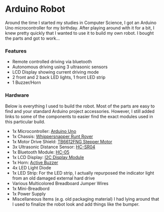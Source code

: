 # Arduino Robot

Around the time I started my studies in Computer Science, I got an Arduino Uno microcontroller for my birthday. After playing around with it for a bit, I knew pretty quickly that I wanted to use it to build my own robot. I bought the parts and got to work...

### Features

- Remote controlled driving via bluetooth
- Autonomous driving using 3 ultrasonic sensors
- LCD Display showing current driving mode
- 2 front and 2 back LED lights, 1 front LED strip
- 1 Buzzer/Horn

### Hardware

Below is everything I used to build the robot. Most of the parts are easy to find and your standard Arduino project accessories. However, I still added links to some of the components to easier find the exact modules used in this particular build. 

- 1x Microcontroller: [Arduino Uno](https://www.amazon.com/Arduino-A000066-ARDUINO-UNO-R3/dp/B008GRTSV6)
- 1x Chassis: [Whippersnapper Runt Rover](https://www.amazon.com/Actobotics-Whippersnapper-Runt-Rover-TM/dp/B00UAXEHCO)
- 1x Motor Drive Shield: [TB6612FNG Stepper Motor](https://www.amazon.com/HiLetgo-TB6612FNG-Stepper-Motor-Replace/dp/B073SP76MC)
- 3x Ultrasonic Distance Sensor: [HC-SR04](https://www.amazon.com/EPLZON-HC-SR04-Ultrasonic-Distance-Arduino/dp/B09PG4HTT1)
- 1x Bluetooth Module: [HC-05](https://www.amazon.com/DSD-TECH-HC-05-Pass-through-Communication/dp/B01G9KSAF6)
- 1x LCD Display: [I2C Display Module](https://www.amazon.com/SunFounder-Serial-Module-Display-Arduino/dp/B019K5X53O)
- 1x Horn: [Active Buzzer](https://www.amazon.com/QMseller-Terminals-Raspberry-Electronic-Continous/dp/B07VRK7ZPF)
- 4x LED Light Diode
- 1x LED Strip: For the LED strip, I actually repurposed the indicator light from an old damaged external hard drive
- Various Multicolored Breadboard Jumper Wires
- 1x Mini-Breadbord
- 1x Power Supply
- Miscellaneous Items (e.g. old packaging material) I had lying around that I used to finalize the robot look and add things like the bumper.

